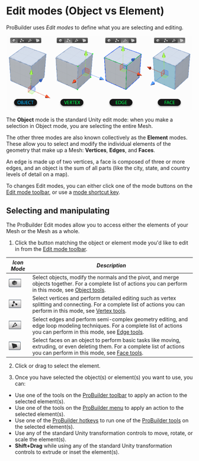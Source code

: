 # Edit modes (Object vs Element)

ProBuilder uses *Edit modes* to define what you are selecting and editing. 

![Editing Modes Example](images/ExampleImage_ObjectAndElementEditingModes.png)

The **Object** mode is the standard Unity edit mode: when you make a selection in Object mode, you are selecting the entire Mesh.

The other three modes are also known collectively as the **Element** modes. These allow you to select and modify the individual elements of the geometry that make up a Mesh: __Vertices__, __Edges__, and __Faces__. 

An edge is made up of two vertices, a face is composed of three or more edges, and an object is the sum of all parts (like the city, state, and country levels of detail on a map).

To changes Edit modes, you can either click one of the mode buttons on the [Edit mode toolbar](edit-mode-toolbar.md), or use a [mode shortcut key](hotkeys.md).



## Selecting and manipulating 

The ProBuilder Edit modes allow you to access either the elements of your Mesh or the Mesh as a whole. 

1. Click the button matching the object or element mode you'd like to edit in from the [Edit mode toolbar](edit-mode-toolbar.md).

  | ***Icon Mode***                                        | ***Description***                                            |
  | ------------------------------------------------------ | ------------------------------------------------------------ |
  | ![Object edit mode](images/icons/EditModes_Object.png) | Select objects, modify the normals and the pivot, and merge objects together. For a complete list of actions you can perform in this mode, see [Object tools](object-actions.md). |
  | ![Vertex edit mode](images/icons/EditModes_Vertex.png) | Select vertices and perform detailed editing such as vertex splitting and connecting. For a complete list of actions you can perform in this mode, see [Vertex tools](vertex.md). |
  | ![Edge edit mode](images/icons/EditModes_Edge.png)     | Select edges and perform semi-complex geometry editing, and edge loop modeling techniques. For a complete list of actions you can perform in this mode, see [Edge tools](edge.md). |
  | ![Face edit mode](images/icons/EditModes_Face.png)     | Select faces on an object to perform basic tasks like moving, extruding, or even deleting them. For a complete list of actions you can perform in this mode, see [Face tools](face.md). |

2. Click or drag to select the element.

3. Once you have selected the object(s) or element(s) you want to use, you can: 

  * Use one of the tools on the [ProBuilder toolbar](toolbar.md) to apply an action to the selected element(s).
  * Use one of the tools on the [ProBuilder menu](menu.md) to apply an action to the selected element(s).
  * Use one of the [ProBuilder hotkeys](hotkeys.md) to run one of the [ProBuilder tools](ref_tools.md) on the selected element(s).
  * Use any of the standard Unity transformation controls to move, rotate, or scale the element(s).
  * **Shift+Drag** while using any of the standard Unity transformation controls to extrude or inset the element(s).


